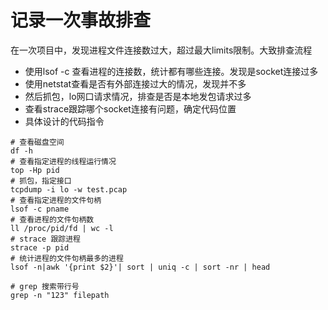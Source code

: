 # 记录一次事故排查

在一次项目中，发现进程文件连接数过大，超过最大limits限制。大致排查流程

+ 使用lsof -c 查看进程的连接数，统计都有哪些连接。发现是socket连接过多
+ 使用netstat查看是否有外部连接过大的情况，发现并不多
+ 然后抓包，lo网口请求情况，排查是否是本地发包请求过多
+ 查看strace跟踪哪个socket连接有问题，确定代码位置
+ 具体设计的代码指令

```shell
# 查看磁盘空间
df -h
# 查看指定进程的线程运行情况
top -Hp pid
# 抓包，指定接口
tcpdump -i lo -w test.pcap
# 查看指定进程的文件句柄
lsof -c pname
# 查看进程的文件句柄数
ll /proc/pid/fd | wc -l
# strace 跟踪进程
strace -p pid
# 统计进程的文件句柄最多的进程
lsof -n|awk '{print $2}'| sort | uniq -c | sort -nr | head

# grep 搜索带行号
grep -n "123" filepath
```


